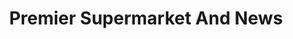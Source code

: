 ---
title: "Premier Supermarket And News"
url: /brighton/premier-supermarket-and-news/
shop: convenience
---